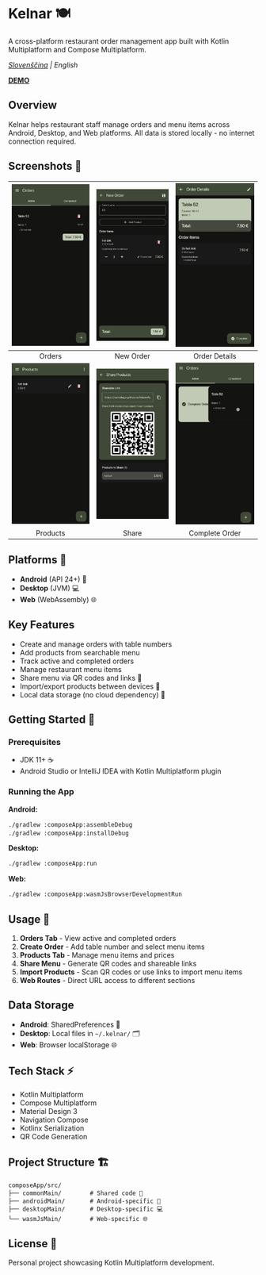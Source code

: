 # Kelnar 🍽️

A cross-platform restaurant order management app built with Kotlin Multiplatform and Compose Multiplatform.

*[Slovenščina](README.sl.md) | English*

[**DEMO**](https://samolego.github.io/Kelnar/#menu/import?data=%5BFanta%3B2.5%3B0.25%20l%7CBurger%3B6.3%3BBeef%2C%20onions%2C%20tomato%7CIce%20Tea%3B2.5%3B0.5%20l%5D)

## Overview

Kelnar helps restaurant staff manage orders and menu items across Android, Desktop, and Web platforms. All data is stored locally - no internet connection required.

## Screenshots 📱

| <img width="256" src="metadata/en-US/images/phoneScreenshots/screenshot_kelnar_orders.png"> | <img width="256" src="metadata/en-US/images/phoneScreenshots/screenshot_kelnar_new-order.png"> | <img width="256" src="metadata/en-US/images/phoneScreenshots/screenshot_kelnar_order-detail.png"> |
|:---:|:---:|:---:|
| Orders | New Order | Order Details |
| <img width="256" src="metadata/en-US/images/phoneScreenshots/screenshot_kelnar_products.png"> | <img width="256" src="metadata/en-US/images/phoneScreenshots/screenshot_kelnar_share.png"> | <img width="256" src="metadata/en-US/images/phoneScreenshots/screenshot_kelnar_complete-order.png"> |
| Products | Share | Complete Order |

## Platforms 📱

- **Android** (API 24+) 🤖
- **Desktop** (JVM) 💻
- **Web** (WebAssembly) 🌐

## Key Features

- Create and manage orders with table numbers
- Add products from searchable menu
- Track active and completed orders
- Manage restaurant menu items
- Share menu via QR codes and links 📲
- Import/export products between devices 🔄
- Local data storage (no cloud dependency) 💾

## Getting Started 🚀

### Prerequisites

- JDK 11+ ☕
- Android Studio or IntelliJ IDEA with Kotlin Multiplatform plugin

### Running the App

**Android:**
```bash
./gradlew :composeApp:assembleDebug
./gradlew :composeApp:installDebug
```

**Desktop:**
```bash
./gradlew :composeApp:run
```

**Web:**
```bash
./gradlew :composeApp:wasmJsBrowserDevelopmentRun
```

## Usage 📖

1. **Orders Tab** - View active and completed orders
2. **Create Order** - Add table number and select menu items
3. **Products Tab** - Manage menu items and prices
4. **Share Menu** - Generate QR codes and shareable links
5. **Import Products** - Scan QR codes or use links to import menu items
6. **Web Routes** - Direct URL access to different sections

## Data Storage

- **Android**: SharedPreferences 📱
- **Desktop**: Local files in `~/.kelnar/` 🗂️
- **Web**: Browser localStorage 🌐

## Tech Stack ⚡

- Kotlin Multiplatform
- Compose Multiplatform
- Material Design 3
- Navigation Compose
- Kotlinx Serialization
- QR Code Generation

## Project Structure 🏗️

```
composeApp/src/
├── commonMain/        # Shared code 🔗
├── androidMain/       # Android-specific 🤖
├── desktopMain/       # Desktop-specific 💻
└── wasmJsMain/        # Web-specific 🌐
```

## License 📝

Personal project showcasing Kotlin Multiplatform development.

